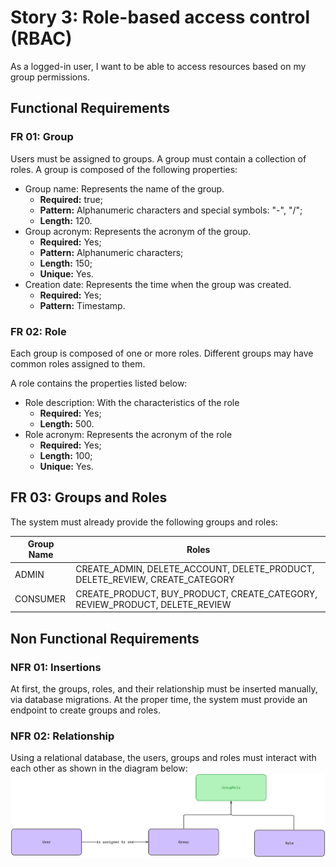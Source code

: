 # Story 3: Role-based access control (RBAC)
As a logged-in user, I want to be able to access resources based on my group permissions.

## Functional Requirements

### FR 01: Group
Users must be assigned to groups. A group must contain a collection of roles. A group is composed of the following
properties:
- Group name: Represents the name of the group.
  - **Required:** true;
  - **Pattern:** Alphanumeric characters and special symbols: "-", "/";
  - **Length:** 120.
- Group acronym: Represents the acronym of the group.
  - **Required:** Yes;
  - **Pattern:** Alphanumeric characters;
  - **Length:** 150;
  - **Unique:** Yes.
- Creation date: Represents the time when the group was created.
  - **Required:** Yes;
  - **Pattern:** Timestamp.

### FR 02: Role
Each group is composed of one or more roles. Different groups may have common roles assigned to them.

A role contains the properties listed below:
- Role description: With the characteristics of the role
  - **Required:** Yes;
  - **Length:** 500.
- Role acronym: Represents the acronym of the role
  - **Required:** Yes;
  - **Length:** 100;
  - **Unique:** Yes.

## FR 03: Groups and Roles
The system must already provide the following groups and roles:

| Group Name | Roles                                                                           |
|------------|---------------------------------------------------------------------------------|
| ADMIN      | CREATE_ADMIN, DELETE_ACCOUNT, DELETE_PRODUCT, DELETE_REVIEW, CREATE_CATEGORY    |
| CONSUMER   | CREATE_PRODUCT, BUY_PRODUCT, CREATE_CATEGORY, REVIEW_PRODUCT, DELETE_REVIEW     |


## Non Functional Requirements
### NFR 01: Insertions
At first, the groups, roles, and their relationship must be inserted manually, via database migrations. 
At the proper time, the system must provide an endpoint to create groups and roles.

### NFR 02: Relationship
Using a relational database, the users, groups and roles must interact with each other as shown in the diagram below:
![img.png](../assets/stories/003_nfr2.png)